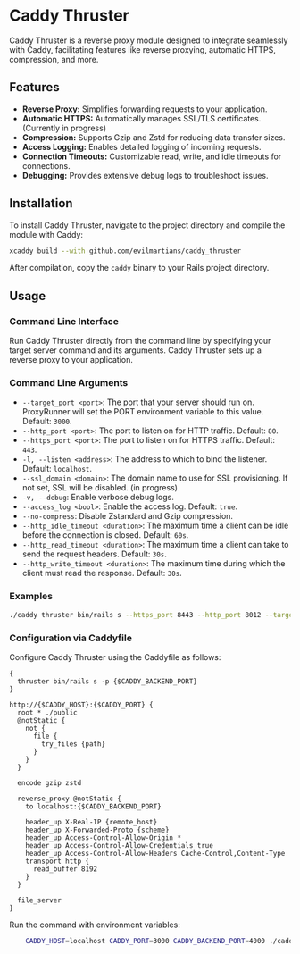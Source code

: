 # Caddy Thruster

Caddy Thruster is a reverse proxy module designed to integrate seamlessly with Caddy, facilitating features like reverse proxying, automatic HTTPS, compression, and more.

## Features

- **Reverse Proxy:** Simplifies forwarding requests to your application.
- **Automatic HTTPS:** Automatically manages SSL/TLS certificates. (Currently in progress)
- **Compression:** Supports Gzip and Zstd for reducing data transfer sizes.
- **Access Logging:** Enables detailed logging of incoming requests.
- **Connection Timeouts:** Customizable read, write, and idle timeouts for connections.
- **Debugging:** Provides extensive debug logs to troubleshoot issues.

## Installation

To install Caddy Thruster, navigate to the project directory and compile the module with Caddy:

```bash
xcaddy build --with github.com/evilmartians/caddy_thruster
```

After compilation, copy the `caddy` binary to your Rails project directory.

## Usage

### Command Line Interface
Run Caddy Thruster directly from the command line by specifying your target server command and its arguments. 
Caddy Thruster sets up a reverse proxy to your application.

### Command Line Arguments

- `--target_port <port>`: The port that your server should run on.  ProxyRunner will set the PORT environment variable to this value. Default: `3000`.
- `--http_port <port>`: The port to listen on for HTTP traffic. Default: `80`.
- `--https_port <port>`: The port to listen on for HTTPS traffic. Default: `443`.
- `-l, --listen <address>`: The address to which to bind the listener. Default: `localhost`.
- `--ssl_domain <domain>`: The domain name to use for SSL provisioning. If not set, SSL will be disabled. (in progress)
- `-v, --debug`: Enable verbose debug logs.
- `--access_log <bool>`: Enable the access log. Default: `true`.
- `--no-compress`: Disable Zstandard and Gzip compression.
- `--http_idle_timeout <duration>`: The maximum time a client can be idle before the connection is closed. Default: `60s`.
- `--http_read_timeout <duration>`: The maximum time a client can take to send the request headers. Default: `30s`.
- `--http_write_timeout <duration>`: The maximum time during which the client must read the response. Default: `30s`.

### Examples

```bash
./caddy thruster bin/rails s --https_port 8443 --http_port 8012 --target_port 3000
```

### Configuration via Caddyfile

Configure Caddy Thruster using the Caddyfile as follows:

```caddyfile
{
  thruster bin/rails s -p {$CADDY_BACKEND_PORT}
}

http://{$CADDY_HOST}:{$CADDY_PORT} {
  root * ./public
  @notStatic {
    not {
      file {
        try_files {path}
      }
    }
  }

  encode gzip zstd

  reverse_proxy @notStatic {
    to localhost:{$CADDY_BACKEND_PORT}

    header_up X-Real-IP {remote_host}
    header_up X-Forwarded-Proto {scheme}
    header_up Access-Control-Allow-Origin *
    header_up Access-Control-Allow-Credentials true
    header_up Access-Control-Allow-Headers Cache-Control,Content-Type
    transport http {
      read_buffer 8192
    }
  }

  file_server
}
```

Run the command with environment variables:

```bash
    CADDY_HOST=localhost CADDY_PORT=3000 CADDY_BACKEND_PORT=4000 ./caddy run
```

